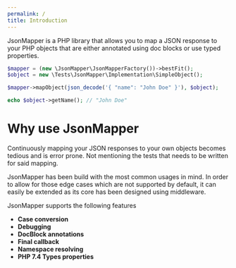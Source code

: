 ```yaml
---
permalink: /  
title: Introduction  
---
```


JsonMapper is a PHP library that allows you to map a JSON response to your PHP objects that are either annotated using doc blocks or use typed properties.
```php
$mapper = (new \JsonMapper\JsonMapperFactory())->bestFit();
$object = new \Tests\JsonMapper\Implementation\SimpleObject();

$mapper->mapObject(json_decode('{ "name": "John Doe" }'), $object);

echo $object->getName(); // "John Doe"
```

# Why use JsonMapper
Continuously mapping your JSON responses to your own objects becomes tedious and is error prone. Not mentioning the
tests that needs to be written for said mapping.

JsonMapper has been build with the most common usages in mind. In order to allow for those edge cases which are not 
supported by default, it can easily be extended as its core has been designed using middleware.

JsonMapper supports the following features
 * **Case conversion**
 * **Debugging**
 * **DocBlock annotations**
 * **Final callback**
 * **Namespace resolving**
 * **PHP 7.4 Types properties**